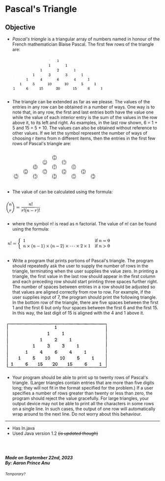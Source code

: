 # **Pascal's Triangle**
## Objective

- *Pascal's triangle* is a triangular array of numbers named in honour of the French mathematician Blaise Pascal. The first few rows of the triangle are:

 ![Image](./1st.jpg)

- The triangle can be extended as far as we please. The values of the entries in any row can be obtained in a number of ways. One way is to note that, in any row, the first and last entries both have the value one while the value of each interior entry is the sum of the values in the row above it, to its left and right. As examples, in the last row shown, 6 = 1 + 5 and 15 = 5 + 10. The values can also be obtained without reference to other values. If we let the symbol  represent the number of ways of choosing r items from n different items, then the entries in the first few rows of Pascal's triangle are:

 ![Image](/2nd.jpg)

- The value of  can be calculated using the formula:

 ![Image](/3rd.jpg)

- where the symbol n! is read as n factorial. The value of n! can be found using the formula:

 ![Image](/4th.jpg)

- Write a program that prints portions of Pascal's triangle. The program should repeatedly ask the user to supply the number of rows in the triangle, terminating when the user supplies the value zero. In printing a triangle, the first value in the last row should appear in the first column and each preceding row should start printing three spaces further right. The number of spaces between entries in a row should be adjusted so that values are aligned correctly from row to row. For example, if the user supplies input of 7, the program should print the following triangle. In the bottom row of the triangle, there are five spaces between the first 1 and the first 6 but only four spaces between the first 6 and the first 15. In this way, the last digit of 15 is aligned with the 4 and 1 above it.

 ![Image](/5th.jpg)

- Your program should be able to print up to twenty rows of Pascal's triangle. (Larger triangles contain entries that are more than five digits long; they will not fit in the format specified for the problem.) If a user specifies a number of rows greater than twenty or less than zero, the program should reject the value gracefully. For large triangles, your output device may not be able to print all the characters in some rows on a single line. In such cases, the output of one row will automatically wrap around to the next line. Do not worry about this behaviour.

---

- Has In.java
- Used Java version 1.2 ~~(*is updated though*)~~

<br></br>

***Made on September 22nd, 2023***\
***By: Aaron Prince Anu***


<sub>*Temporary?*</sub>